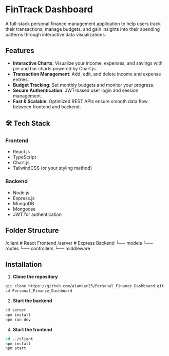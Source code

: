 #  FinTrack Dashboard

A full-stack personal finance management application to help users track their transactions, manage budgets, and gain insights into their spending patterns through interactive data visualizations.


##  Features

-  **Interactive Charts**: Visualize your income, expenses, and savings with pie and bar charts powered by Chart.js.
-  **Transaction Management**: Add, edit, and delete income and expense entries.
-  **Budget Tracking**: Set monthly budgets and monitor your progress.
-  **Secure Authentication**: JWT-based user login and session management.
-  **Fast & Scalable**: Optimized REST APIs ensure smooth data flow between frontend and backend.

## 🛠 Tech Stack

### Frontend
- React.js
- TypeScript
- Chart.js
- TailwindCSS (or your styling method)

### Backend
- Node.js
- Express.js
- MongoDB
- Mongoose
- JWT for authentication
  
##  Folder Structure
/client # React Frontend
/server # Express Backend
└── models
└── routes
└── controllers
└── middleware


##  Installation

1. **Clone the repository**

```bash
git clone https://github.com/alankar25/Personal_Finance_Dashboard.git
cd Personal_Finance_Dashboard
```
2. **Start the backend**
```bash
cd server
npm install
npm run dev
```

4. **Start the frontend**
```bash
cd ../client
npm install
npm start
```


